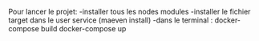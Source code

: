 Pour lancer le projet:
-installer tous les nodes modules
-installer le fichier target dans le user service (maeven install)
-dans le terminal : docker-compose build
                    docker-compose up